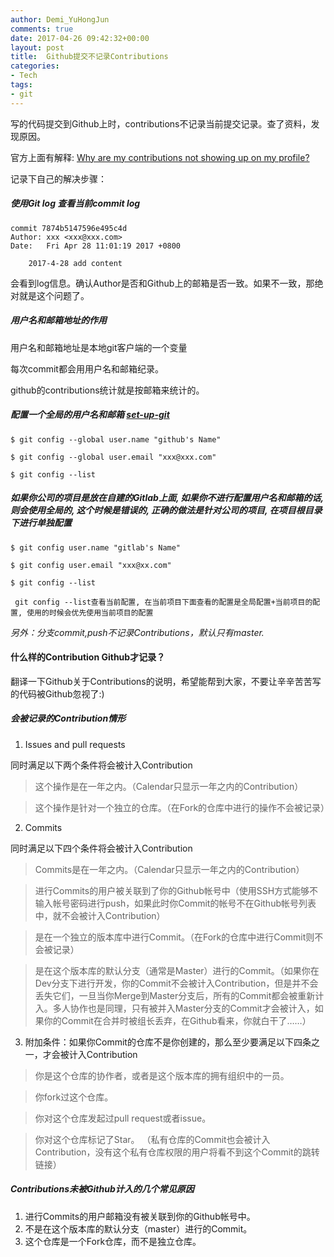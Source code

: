 ```yaml
---
author: Demi_YuHongJun
comments: true
date: 2017-04-26 09:42:32+00:00
layout: post
title:  Github提交不记录Contributions 
categories:
- Tech
tags:
- git
---
```

写的代码提交到Github上时，contributions不记录当前提交记录。查了资料，发现原因。 

官方上面有解释: [Why are my contributions not showing up on my profile?](https://help.github.com/articles/why-are-my-contributions-not-showing-up-on-my-profile/)

记录下自己的解决步骤：
##### 使用Git log 查看当前commit log
```git
commit 7874b5147596e495c4d
Author: xxx <xxx@xxx.com>
Date:   Fri Apr 28 11:01:19 2017 +0800

    2017-4-28 add content

```
会看到log信息。确认Author是否和Github上的邮箱是否一致。如果不一致，那绝对就是这个问题了。
##### 用户名和邮箱地址的作用

用户名和邮箱地址是本地git客户端的一个变量

每次commit都会用用户名和邮箱纪录。

github的contributions统计就是按邮箱来统计的。

##### 配置一个全局的用户名和邮箱  [set-up-git](https://help.github.com/articles/set-up-git/)
```git
$ git config --global user.name "github's Name"

$ git config --global user.email "xxx@xxx.com"

$ git config --list
```

##### 如果你公司的项目是放在自建的Gitlab上面, 如果你不进行配置用户名和邮箱的话, 则会使用全局的, 这个时候是错误的, 正确的做法是针对公司的项目, 在项目根目录下进行单独配置
```git
$ git config user.name "gitlab's Name"

$ git config user.email "xxx@xx.com"

$ git config --list

 git config --list查看当前配置, 在当前项目下面查看的配置是全局配置+当前项目的配置, 使用的时候会优先使用当前项目的配置
```
*另外：分支commit,push不记录Contributions，默认只有master.*
#### 什么样的Contribution Github才记录？
翻译一下Github关于Contributions的说明，希望能帮到大家，不要让辛辛苦苦写的代码被Github忽视了:)

##### 会被记录的Contribution情形
1. Issues and pull requests

同时满足以下两个条件将会被计入Contribution
>这个操作是在一年之内。（Calendar只显示一年之内的Contribution）

>这个操作是针对一个独立的仓库。（在Fork的仓库中进行的操作不会被记录）

2. Commits

同时满足以下四个条件将会被计入Contribution

>Commits是在一年之内。（Calendar只显示一年之内的Contribution）

>进行Commits的用户被关联到了你的Github帐号中（使用SSH方式能够不输入帐号密码进行push，如果此时你Commit的帐号不在Github帐号列表中，就不会被计入Contribution）

>是在一个独立的版本库中进行Commit。（在Fork的仓库中进行Commit则不会被记录）

>是在这个版本库的默认分支（通常是Master）进行的Commit。（如果你在Dev分支下进行开发，你的Commit不会被计入Contribution，但是并不会丢失它们，一旦当你Merge到Master分支后，所有的Commit都会被重新计入。多人协作也是同理，只有被并入Master分支的Commit才会被计入，如果你的Commit在合并时被组长丢弃，在Github看来，你就白干了……）

3. 附加条件：如果你Commit的仓库不是你创建的，那么至少要满足以下四条之一，才会被计入Contribution

>你是这个仓库的协作者，或者是这个版本库的拥有组织中的一员。

>你fork过这个仓库。

>你对这个仓库发起过pull request或者issue。

>你对这个仓库标记了Star。
（私有仓库的Commit也会被计入Contribution，没有这个私有仓库权限的用户将看不到这个Commit的跳转链接）

##### Contributions未被Github计入的几个常见原因

1. 进行Commits的用户邮箱没有被关联到你的Github帐号中。
2. 不是在这个版本库的默认分支（master）进行的Commit。
3. 这个仓库是一个Fork仓库，而不是独立仓库。
 




